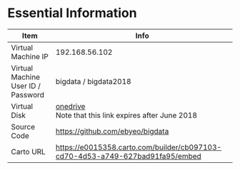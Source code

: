 # Essential Information

| Item | Info |
| - | - |
| Virtual Machine IP | 192.168.56.102 |
| Virtual Machine User ID / Password | bigdata / bigdata2018 |
| Virtual Disk | [onedrive](https://nusu.sharepoint.com/:f:/r/sites/bigdatateam32018/Shared%20Documents/public?csf=1&e=17TbXx) <br> Note that this link expires after June 2018 |
| Source Code | https://github.com/ebyeo/bigdata |
| Carto URL | https://e0015358.carto.com/builder/cb097103-cd70-4d53-a749-627bad91fa95/embed |
